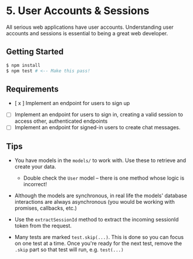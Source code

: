 # 5. User Accounts & Sessions

All serious web applications have user accounts. Understanding user accounts and sessions is essential to being a great web developer.

## Getting Started

```bash
$ npm install
$ npm test # <-- Make this pass!
```

## Requirements

- [ x ] Implement an endpoint for users to sign up
- [ ] Implement an endpoint for users to sign in, creating a valid session to access other, authenticated endpoints
- [ ] Implement an endpoint for signed-in users to create chat messages.

## Tips

- You have models in the `models/` to work with. Use these to retrieve and create your data.

    - Double check the `User` model – there is one method whose logic is incorrect!

- Although the models are synchronous, in real life the models' database interactions are always asynchronous (you would be working with promises, callbacks, etc.)

- Use the `extractSessionId` method to extract the incoming sessionId token from the request.

- Many tests are marked `test.skip(...)`. This is done so you can focus on one test at a time. Once you're ready for the next test, remove the `.skip` part so that test will run, e.g. `test(...)`

